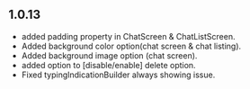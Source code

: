 ## 1.0.13

- added padding property in ChatScreen & ChatListScreen.
- Added background color option(chat screen & chat listing).
- Added background image option (chat screen).
- added option to [disable/enable] delete option.
- Fixed typingIndicationBuilder always showing issue.
